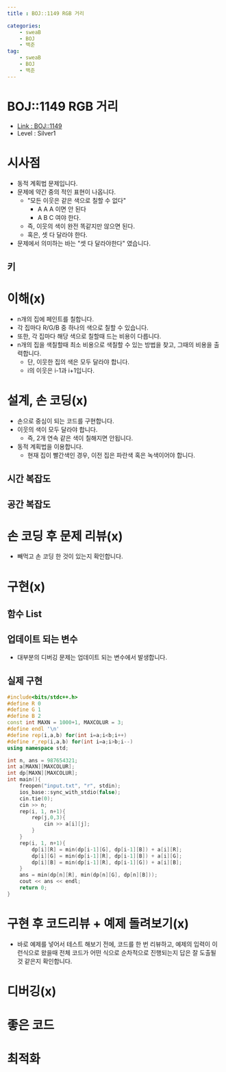 ```yaml
---
title : BOJ::1149 RGB 거리

categories:
    - sweaB
    - BOJ
    - 백준
tag:
    - sweaB
    - BOJ
    - 백준
---
```

# BOJ::1149 RGB 거리
- [Link : BOJ::1149](https://www.acmicpc.net/problem/1149)
- Level : Silver1

# 시사점
- 동적 계획법 문제입니다.
- 문제에 약간 중의 적인 표현이 나옵니다.
  - "모든 이웃은 같은 색으로 칠할 수 없다"
    - A A A 이면 안 된다
    - A B C 여야 한다.
  - 즉, 이웃의 색이 완전 똑같지만 않으면 된다.
  - 혹은, 셋 다 달라야 한다.
- 문제에서 의미하는 바는 "셋 다 달라야한다" 였습니다.

## 키

# 이해(x)
- n개의 집에 페인트를 칠합니다.
- 각 집마다 R/G/B 중 하나의 색으로 칠할 수 있습니다.
- 또한, 각 집마다 해당 색으로 칠할때 드는 비용이 다릅니다.
- n개의 집을 색칠할때 최소 비용으로 색칠할 수 있는 방법을 찾고, 그때의 비용을 출력합니다.
  - 단, 이웃한 집의 색은 모두 달라야 합니다.
  - i의 이웃은 i-1과 i+1입니다.


# 설계, 손 코딩(x)
- 손으로 중심이 되는 코드를 구현합니다.
- 이웃의 색이 모두 달라야 합니다.
  - 즉, 2개 연속 같은 색이 칠해지면 안됩니다.
- 동적 계획법을 이용합니다.
  - 현재 집이 빨간색인 경우, 이전 집은 파란색 혹은 녹색이어야 합니다.

## 시간 복잡도

## 공간 복잡도

# 손 코딩 후 문제 리뷰(x)
- 빼먹고 손 코딩 한 것이 있는지 확인합니다.

# 구현(x)

## 함수 List 

## 업데이트 되는 변수
- 대부분의 디버깅 문제는 업데이트 되는 변수에서 발생합니다.

## 실제 구현 

```cpp
#include<bits/stdc++.h>
#define R 0
#define G 1
#define B 2
const int MAXN = 1000+1, MAXCOLUR = 3;
#define endl '\n'
#define rep(i,a,b) for(int i=a;i<b;i++)
#define r_rep(i,a,b) for(int i=a;i>b;i--)
using namespace std;

int n, ans = 987654321;
int a[MAXN][MAXCOLUR];
int dp[MAXN][MAXCOLUR];
int main(){
    freopen("input.txt", "r", stdin);
    ios_base::sync_with_stdio(false);
    cin.tie(0);
    cin >> n;
    rep(i, 1, n+1){
        rep(j,0,3){
            cin >> a[i][j];
        }
    }
    rep(i, 1, n+1){
        dp[i][R] = min(dp[i-1][G], dp[i-1][B]) + a[i][R];
        dp[i][G] = min(dp[i-1][R], dp[i-1][B]) + a[i][G];
        dp[i][B] = min(dp[i-1][R], dp[i-1][G]) + a[i][B];
    }
    ans = min(dp[n][R], min(dp[n][G], dp[n][B]));
    cout << ans << endl;
    return 0;
}
```

# 구현 후 코드리뷰 + 예제 돌려보기(x)
- 바로 예제를 넣어서 테스트 해보기 전에, 코드를 한 번 리뷰하고, 예제의 입력이 이런식으로 왔을때
  전체 코드가 어떤 식으로 순차적으로 진행되는지 답은 잘 도출될 것 같은지 확인합니다.

# 디버깅(x)

# 좋은 코드

# 최적화
